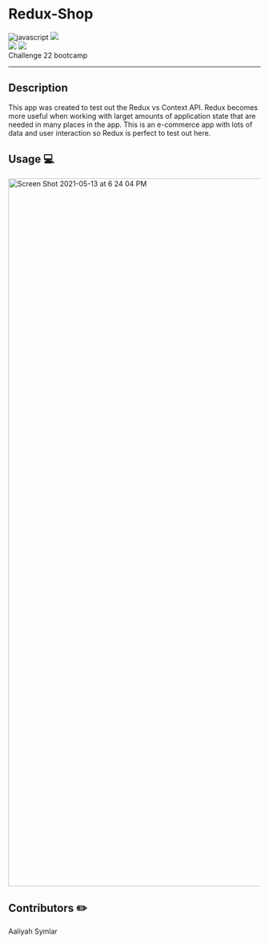 # Redux-Shop
<img src="https://img.shields.io/badge/javascript-90%25-informational" alt="javascript" /> <img src="https://img.shields.io/badge/redux-%25-informational" />
<br>
<img src="https://img.shields.io/badge/state-%25-success"> <img src="https://img.shields.io/badge/mern%20app-100%25-success">
<br />Challenge 22 bootcamp

<hr />

## Description
This app was created to test out the Redux vs Context API. Redux becomes more useful when working with larget amounts of application state that are needed in many places in the app. This is an e-commerce app with lots of data and user interaction so Redux is perfect to test out here.

## Usage 💻
<img width="1411" alt="Screen Shot 2021-05-13 at 6 24 04 PM" src="https://user-images.githubusercontent.com/40181569/118200436-a8dae800-b41a-11eb-948b-e744740d415a.png">


## Contributors ✏️
Aaliyah Symlar 




